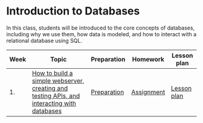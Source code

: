 # Introduction to Databases

In this class, students will be introduced to the core concepts of databases, including why we use them, how data is modeled, and how to interact with a relational database using SQL.

| Week | Topic                                                                                                  | Preparation                           | Homework                            | Lesson plan                           |
| ---- | ------------------------------------------------------------------------------------------------------ | ------------------------------------- | ----------------------------------- | ------------------------------------- |
| 1.   | [How to build a simple webserver, creating and testing APIs, and interacting with databases](./week1/) | [Preparation](./week1/preparation.md) | [Assignment](./week1/assignment.md) | [Lesson plan](./week1/lesson-plan.md) |
